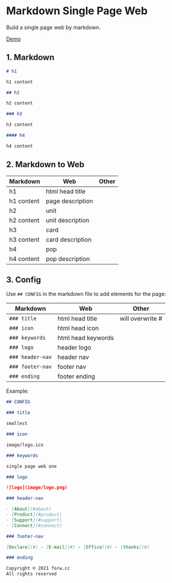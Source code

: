 # Markdown Single Page Web

Build a single page web by markdown.

[Demo](http://forw.cc/markdown-single-page-web/demo)

## 1. Markdown

```markdown
# h1

h1 content

## h2

h2 content

### h3

h3 content

#### h4

h4 content
```

## 2. Markdown to Web

| Markdown   | Web              | Other |
| ---------- | ---------------- | ----- |
| h1         | html head title  |       |
| h1 content | page description |       |
| h2         | unit             |       |
| h2 content | unit description |       |
| h3         | card             |       |
| h3 content | card description |       |
| h4         | pop              |       |
| h4 content | pop description  |       |

## 3. Config

Use `## CONFIG` in the markdown file to add elements for the page:

| Markdown         | Web                | Other            |
| ---------------- | ------------------ | ---------------- |
| `### title`      | html head title    | will overwrite # |
| `### icon`       | html head icon     |                  |
| `### keywords`   | html head keywords |                  |
| `### logo`       | header logo        |                  |
| `### header-nav` | header nav         |                  |
| `### footer-nav` | footer nav         |                  |
| `### ending`     | footer ending      |                  |

Example:

```markdown
## CONFIG

### title

smallest

### icon

image/logo.ico

### keywords

single page web one 

### logo

![logo](image/logo.png)

### header-nav

- [About](#about)
- [Product](#product)
- [Support](#support)
- [Connect](#connect)

### footer-nav

[Declare](#) - [E-mail](#) - [Office](#) - [thanks](#)

### ending

Copyright © 2021 forw.cc  
All rights reserved  

```

